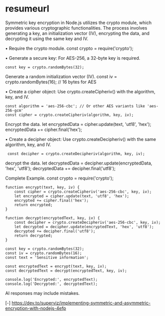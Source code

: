 # resumeurl
Symmetric key encryption in Node.js utilizes the crypto module, which provides various cryptographic functionalities. The process involves generating a key, an initialization vector (IV), encrypting the data, and decrypting it using the same key and IV. 

• Require the crypto module. 
    const crypto = require('crypto');

• Generate a secure key: For AES-256, a 32-byte key is required. 

    const key = crypto.randomBytes(32);

Generate a random initialization vector (IV). 
    const iv = crypto.randomBytes(16); // 16 bytes for AES

• Create a cipher object: Use crypto.createCipheriv() with the algorithm, key, and IV. 

    const algorithm = 'aes-256-cbc'; // Or other AES variants like 'aes-256-gcm'
    const cipher = crypto.createCipheriv(algorithm, key, iv);

Encrypt the data. 
    let encryptedData = cipher.update(text, 'utf8', 'hex');
    encryptedData += cipher.final('hex');

• Create a decipher object: Use crypto.createDecipheriv() with the same algorithm, key, and IV. 

     const decipher = crypto.createDecipheriv(algorithm, key, iv);

decrypt the data. 
    let decryptedData = decipher.update(encryptedData, 'hex', 'utf8');
    decryptedData += decipher.final('utf8');

Complete Example. 
    const crypto = require('crypto');

    function encrypt(text, key, iv) {
        const cipher = crypto.createCipheriv('aes-256-cbc', key, iv);
        let encrypted = cipher.update(text, 'utf8', 'hex');
        encrypted += cipher.final('hex');
        return encrypted;
    }

    function decrypt(encryptedText, key, iv) {
        const decipher = crypto.createDecipheriv('aes-256-cbc', key, iv);
        let decrypted = decipher.update(encryptedText, 'hex', 'utf8');
        decrypted += decipher.final('utf8');
        return decrypted;
    }

    const key = crypto.randomBytes(32);
    const iv = crypto.randomBytes(16);
    const text = 'Sensitive information';

    const encryptedText = encrypt(text, key, iv);
    const decryptedText = decrypt(encryptedText, key, iv);

    console.log('Encrypted:', encryptedText);
    console.log('Decrypted:', decryptedText);

AI responses may include mistakes.

[-] https://dev.to/superviz/implementing-symmetric-and-asymmetric-encryption-with-nodejs-4efp
